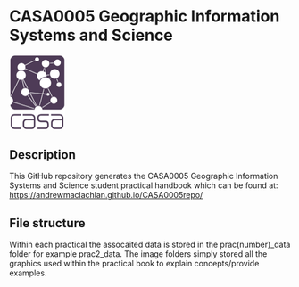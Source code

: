 # CASA0005 Geographic Information Systems and Science

<img src="general_images/casa_logo.jpg" width="100" >

## Description
This GitHub repository generates the CASA0005 Geographic Information Systems and Science student practical handbook which can be found at: https://andrewmaclachlan.github.io/CASA0005repo/

## File structure 
Within each practical the assocaited data is stored in the prac(number)_data folder for example prac2_data. The image folders simply stored all the graphics used within the practical book to explain concepts/provide examples.

